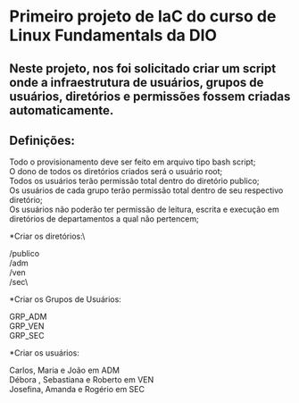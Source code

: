 # Primeiro projeto de IaC do curso de Linux Fundamentals da DIO

## Neste projeto, nos foi solicitado criar um script onde a infraestrutura de usuários, grupos de usuários, diretórios e permissões fossem criadas automaticamente.

## Definições:
Todo o provisionamento deve ser feito em arquivo tipo bash script;\
O dono de todos os diretórios criados será o usuário root;\
Todos os usuários terão permissão total dentro do diretório publico;\
Os usuários de cada grupo terão permissão total dentro de seu respectivo diretório;\
Os usuários não poderão ter permissão de leitura, escrita e execução em diretórios de departamentos a qual não pertencem;

*Criar os diretórios:\

/publico\
/adm\
/ven\
/sec\

*Criar os Grupos de Usuários:

GRP_ADM\
GRP_VEN\
GRP_SEC

*Criar os usuários:

Carlos, Maria e João em ADM\
Débora , Sebastiana e Roberto em VEN\
Josefina, Amanda e Rogério em SEC


